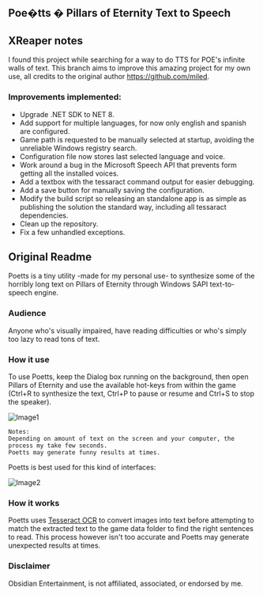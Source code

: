## Poe�tts � Pillars of Eternity Text to Speech

## XReaper notes

I found this project while searching for a way to do TTS for POE's infinite walls of text. This branch aims to improve this amazing project for my own use, all credits to the original author https://github.com/miled.

### Improvements implemented:

- Upgrade .NET SDK to NET 8.
- Add support for multiple languages, for now only english and spanish are configured.
- Game path is requested to be manually selected at startup, avoiding the unreliable Windows registry search.
- Configuration file now stores last selected language and voice.
- Work around a bug in the Microsoft Speech API that prevents form getting all the installed voices.
- Add a textbox with the tessaract command output for easier debugging.
- Add a save button for manually saving the configuration.
- Modify the build script so releasing an standalone app is as simple as publishing the solution the standard way, including all tessaract dependencies.
- Clean up the repository.
- Fix a few unhandled exceptions.

## Original Readme

Poetts is a tiny utility -made for my personal use- to synthesize some of the horribly long text on Pillars of Eternity through Windows SAPI text-to-speech engine.

### Audience

Anyone who's visually impaired, have reading difficulties or who's simply too lazy to read tons of text.

### How it use

To use Poetts, keep the Dialog box running on the background, then open Pillars of Eternity and use the available hot-keys from within the game (Ctrl+R to synthesize the text, Ctrl+P to pause or resume and Ctrl+S to stop the speaker).

![Image1](https://raw.githubusercontent.com/miled/poetts/master/image1.png)

    Notes: 
    Depending on amount of text on the screen and your computer, the process my take few seconds.
    Poetts may generate funny results at times.

Poetts is best used for this kind of interfaces:

![Image2](https://raw.githubusercontent.com/miled/poetts/master/image2.png)

### How it works

Poetts uses [Tesseract OCR](https://code.google.com/p/tesseract-ocr/) to convert images into text before attempting to match the extracted text to the game data folder to find the right sentences to read. This process however isn't too accurate and Poetts may generate unexpected results at times.

### Disclaimer

Obsidian Entertainment, is not affiliated, associated, or endorsed by me.